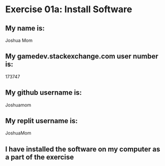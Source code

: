 
# Exercise 01a: Install Software

## My name is:
Joshua Mom

## My gamedev.stackexchange.com user number is:
173747

## My github username is:
Joshuamom

## My replit username is:
JoshuaMom

## I have installed the software on my computer as a part of the exercise

